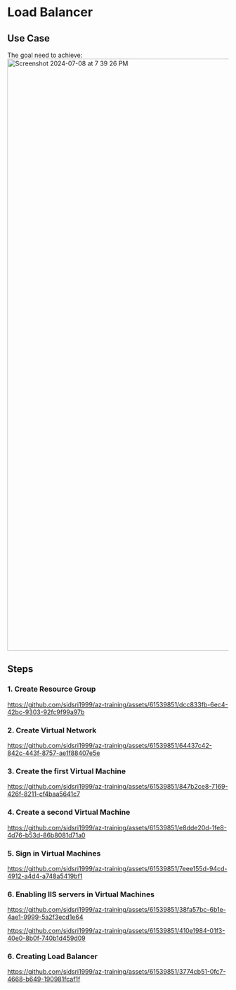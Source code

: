 # Load Balancer

## Use Case
The goal need to achieve:
<img width="1346" alt="Screenshot 2024-07-08 at 7 39 26 PM" src="https://github.com/sidsri1999/az-training/assets/61539851/52110a8f-4c6e-495a-8cf1-3ce1651062aa">


## Steps

### 1. Create Resource Group
https://github.com/sidsri1999/az-training/assets/61539851/dcc833fb-6ec4-42bc-9303-92fc9f99a97b

### 2. Create Virtual Network
https://github.com/sidsri1999/az-training/assets/61539851/64437c42-842c-443f-8757-ae1f88407e5e


### 3. Create the first Virtual Machine
https://github.com/sidsri1999/az-training/assets/61539851/847b2ce8-7169-426f-8211-cf4baa5641c7

### 4. Create a second Virtual Machine
https://github.com/sidsri1999/az-training/assets/61539851/e8dde20d-1fe8-4d76-b53d-86b8081d71a0

### 5. Sign in Virtual Machines
https://github.com/sidsri1999/az-training/assets/61539851/7eee155d-94cd-4912-a4d4-a748a5419bf1

### 6. Enabling IIS servers in Virtual Machines
https://github.com/sidsri1999/az-training/assets/61539851/38fa57bc-6b1e-4ae1-9999-5a2f3ecd1e64

https://github.com/sidsri1999/az-training/assets/61539851/410e1984-01f3-40e0-8b0f-740b1d459d09

### 6. Creating Load Balancer
https://github.com/sidsri1999/az-training/assets/61539851/3774cb51-0fc7-4668-b649-190981fcaf1f
















